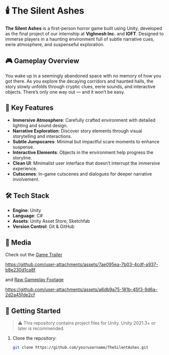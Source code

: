 # 🕯️ The Silent Ashes

**The Silent Ashes** is a first-person horror game built using Unity, developed as the final project of our internship at **Vighnesh Inc.** and **IOFT**. Designed to immerse players in a haunting environment full of subtle narrative cues, eerie atmosphere, and suspenseful exploration.

## 🎮 Gameplay Overview

You wake up in a seemingly abandoned space with no memory of how you got there. As you explore the decaying corridors and haunted halls, the story slowly unfolds through cryptic clues, eerie sounds, and interactive objects. There’s only one way out — and it won’t be easy.

## 🧠 Key Features

- **Immersive Atmosphere**: Carefully crafted environment with detailed lighting and sound design.
- **Narrative Exploration**: Discover story elements through visual storytelling and interactions.
- **Subtle Jumpscares**: Minimal but impactful scare moments to enhance suspense.
- **Interactive Elements**: Objects in the environment help progress the storyline.
- **Clean UI**: Minimalist user interface that doesn’t interrupt the immersive experience.
- **Cutscenes**: In-game cutscenes and dialogues for deeper narrative involvement.

## 🛠️ Tech Stack

- **Engine**: Unity
- **Language**: C#
- **Assets**: Unity Asset Store, Sketchfab
- **Version Control**: Git & GitHub

## 📸 Media

Check out the [Game Trailer](https://www.linkedin.com/posts/preettatkari_gamedevelopment-madewithunity-horrorgame-activity-7323017721711874048-P-qC?utm_source=share&utm_medium=member_desktop&rcm=ACoAAE93YwQBhEkmK3Yv3vbawTlddB5LmkfNIH0)  


https://github.com/user-attachments/assets/7ae095ea-7b03-4cdf-a937-b8e230d1ca8f




and [Raw Gameplay Footage](#)


https://github.com/user-attachments/assets/a6db9a75-181b-45f3-9d6a-2d2a45fde2cf



## 🚀 Getting Started

> ⚠️ This repository contains project files for Unity. Unity 2021.3+ or later is recommended.

1. Clone the repository:
   ```bash
   git clone https://github.com/yourusername/TheSilentAshes.git
